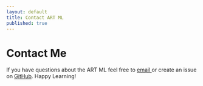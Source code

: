 ```yaml
---
layout: default
title: Contact ART ML
published: true
---
```


<div id="contact">
  <h1 class="pageTitle">Contact Me</h1>
  <div class="contactContent">
    <p>If you have questions about the ART ML feel free to <a href="mailto:sundeeppothula@gmail.com">email </a> or create an issue on <a href="https://github.com/AdaptiveMachineLearning/artml">GitHub</a>. Happy Learning!</p>

